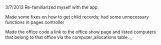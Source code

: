 3/7/2013
Re-familiarized myself with the app

Made some fixes on how to get child records; had some unnecessary functions in pages controller

Made the office code a link to the office show page and listed computers that belong to that office via
the computer_allocations table.
_